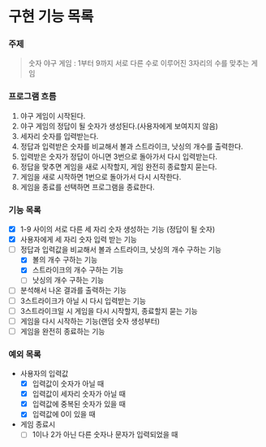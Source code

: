 # 구현 기능 목록 

### 주제 

> 숫자 야구 게임 : 1부터 9까지 서로 다른 수로 이루어진 3자리의 수를 맞추는 게임

### 프로그램 흐름 

1. 야구 게임이 시작된다.
2. 야구 게임의 정답이 될 숫자가 생성된다.(사용자에게 보여지지 않음)
3. 세자리 숫자를 입력받는다.
4. 정답과 입력받은 숫자를 비교해서 볼과 스트라이크, 낫싱의 개수를 출력한다.
5. 입력받은 숫자가 정답이 아니면 3번으로 돌아가서 다시 입력받는다.
6. 정답을 맞추면 게임을 새로 시작할지, 게임 완전히 종료할지 묻는다.
7. 게임을 새로 시작하면 1번으로 돌아가서 다시 시작한다.
8. 게임을 종료를 선택하면 프로그램을 종료한다.

### 기능 목록

- [x] 1-9 사이의 서로 다른 세 자리 숫자 생성하는 기능 (정답이 될 숫자)
- [x] 사용자에게 세 자리 숫자 입력 받는 기능
- [ ] 정답과 입력값을 비교해서 볼과 스트라이크, 낫싱의 개수 구하는 기능
  - [x] 볼의 개수 구하는 기능
  - [x] 스트라이크의 개수 구하는 기능
  - [ ] 낫싱의 개수 구하는 기능
- [ ] 분석해서 나온 결과를 출력하는 기능 
- [ ] 3스트라이크가 아닐 시 다시 입력받는 기능
- [ ] 3스트라이크일 시 게임을 다시 시작할지, 종료할지 묻는 기능 
- [ ] 게임을 다시 시작하는 기능(랜덤 숫자 생성부터)
- [ ] 게임을 완전히 종료하는 기능

### 예외 목록 
- 사용자의 입력값 
  - [x] 입력값이 숫자가 아닐 때 
  - [x] 입력값이 세자리 숫자가 아닐 때
  - [x] 입력값에 중복된 숫자가 있을 때
  - [x] 입력값에 0이 있을 때 
- 게임 종료시 
  - [ ] 1이나 2가 아닌 다른 숫자나 문자가 입력되었을 때